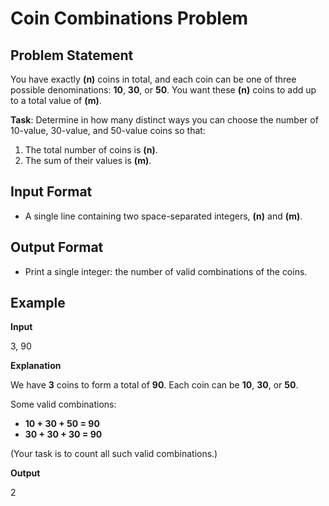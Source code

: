# Coin Combinations Problem

## Problem Statement

You have exactly **\(n\)** coins in total, and each coin can be one of three possible denominations: **10**, **30**, or **50**. You want these **\(n\)** coins to add up to a total value of **\(m\)**.

**Task**: Determine in how many distinct ways you can choose the number of 10-value, 30-value, and 50-value coins so that:

1. The total number of coins is **\(n\)**.
2. The sum of their values is **\(m\)**.

## Input Format

- A single line containing two space-separated integers, **\(n\)** and **\(m\)**.

## Output Format

- Print a single integer: the number of valid combinations of the coins.

## Example

**Input**

3, 90

**Explanation**

We have **3** coins to form a total of **90**. Each coin can be **10**, **30**, or **50**.

Some valid combinations:
- **10 + 30 + 50 = 90**
- **30 + 30 + 30 = 90**

(Your task is to count all such valid combinations.)

**Output**

2